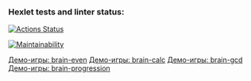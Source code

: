 ### Hexlet tests and linter status:
[![Actions Status](https://github.com/nillks/frontend-project-44/actions/workflows/hexlet-check.yml/badge.svg)](https://github.com/nillks/frontend-project-44/actions)

[![Maintainability](https://api.codeclimate.com/v1/badges/50eed75574e2c1e13f60/maintainability)](https://codeclimate.com/github/nillks/frontend-project-44/maintainability)

[Демо-игры: brain-even](https://asciinema.org/a/GzBeC9xufTpDQIW5DUZu0I6Nu)
[Демо-игры: brain-calc](https://asciinema.org/a/xCSjKxLt3iSfL9r6CG7S6rqgQ)
[Демо-игры: brain-gcd](https://asciinema.org/a/DunlX6KSvCaoTueaDmYy1DFm4)
[Демо-игры: brain-progression](https://asciinema.org/a/SU2sONPp0jmG1aOK6TcxyOEaQ)